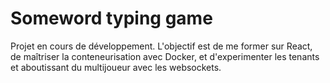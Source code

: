 # Someword typing game

Projet en cours de développement. L'objectif est de me former sur React, de maîtriser la conteneurisation avec Docker, et d'experimenter les tenants et aboutissant du multijoueur avec les websockets.
